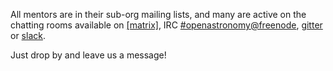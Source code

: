 All mentors are in their sub-org mailing lists, and many are active on the chatting
rooms available on [\[matrix\]](https://riot.im/app/#/room/#openastronomy:matrix.org),
IRC [#openastronomy@freenode](http://webchat.freenode.net/?channels=#openastronomy),
[gitter](https://gitter.im/OpenAstronomy/Lobby?utm_source=share-link&utm_medium=link&utm_campaign=share-link)
or [slack](https://openastronomy.slack.com).

Just drop by and leave us a message!
